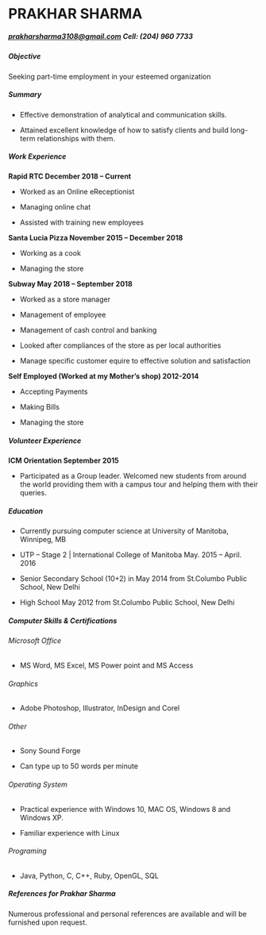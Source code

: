 
PRAKHAR SHARMA
============

##### prakharsharma3108@gmail.com  												Cell: (204) 960 7733




##### Objective
Seeking part-time employment in your esteemed organization



##### Summary
- Effective demonstration of analytical and communication skills.

- Attained excellent knowledge of how to satisfy clients and build long-term relationships with them.


##### Work Experience
**Rapid RTC							December 2018 – Current**

- Worked as an Online eReceptionist

- Managing online chat

- Assisted with training new employees

**Santa Lucia Pizza						November 2015 – December 2018**

- Working as a cook

- Managing the store

**Subway							May 2018 – September 2018**

- Worked as a store manager

- Management of employee

- Management of cash control and banking

- Looked after compliances of the store as per local authorities

- Manage specific customer equire to effective solution and satisfaction

**Self Employed (Worked at my Mother’s shop)	2012-2014**

- Accepting Payments

- Making Bills

- Managing the store 



##### Volunteer Experience 
**ICM Orientation								       September 2015** 

 - Participated as a Group leader. Welcomed new students from around the world providing them with a campus tour and helping them with their queries.



##### Education 
 - Currently pursuing computer science at University of Manitoba, Winnipeg, MB

- UTP – Stage 2 | International College of Manitoba May. 2015 – April. 2016

- Senior Secondary School (10+2) in May 2014 from St.Columbo Public School, New Delhi  

- High School May 2012 from St.Columbo Public School, New Delhi  
	
##### Computer Skills & Certifications
###### Microsoft Office 
- MS Word, MS Excel, MS Power point and MS Access  
###### Graphics
- Adobe Photoshop, Illustrator, InDesign and Corel
###### Other
- Sony Sound Forge

- Can type up to 50 words per minute
###### Operating System 
- Practical experience with Windows 10, MAC OS, Windows 8 and Windows XP.

- Familiar experience with Linux
###### Programing 
- Java, Python, C, C++, Ruby, OpenGL, SQL


##### References for Prakhar Sharma

Numerous professional and personal references are available and will be furnished upon request. 
